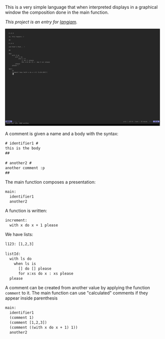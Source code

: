 This is a very simple language that when interpreted displays in a graphical window the composition done in the main function.

_This project is an entry for [langjam](https://github.com/langjam/langjam)._

![show](https://raw.githubusercontent.com/alt-romes/langjam-cdc/master/show.gif)


A comment is given a name and a body with the syntax:
```
# identifier1 #
this is the body
##

# another2 #
another comment :p
##
```

The main function composes a presentation:
```
main:
  identifier1
  another2
```

A function is written:
```
increment:
  with x do x + 1 please
```

We have lists:
```
l123: [1,2,3]

listId:
  with ls do
    when ls is
      [] do [] please
      for x:xs do x : xs please
  please
```

A comment can be created from another value by applying the function `comment` to it.
The main function can use "calculated" comments if they appear inside parenthesis
```
main:
  identifier1
  (comment 1)
  (comment [1,2,3])
  (comment ((with x do x + 1) 1))
  another2
```
